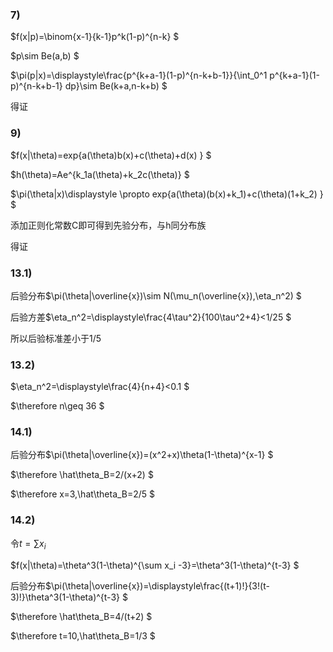 ### 7)

$f(x|p)=\binom{x-1}{k-1}p^k(1-p)^{n-k} $

$p\sim Be(a,b) $

$\pi(p|x)=\displaystyle\frac{p^{k+a-1}(1-p)^{n-k+b-1}}{\int_0^1 p^{k+a-1}(1-p)^{n-k+b-1} dp}\sim Be(k+a,n-k+b) $

得证



### 9)

$f(x|\theta)=exp\{a(\theta)b(x)+c(\theta)+d(x) \} $

$h(\theta)=Ae^{k_1a(\theta)+k_2c(\theta)} $

$\pi(\theta|x)\displaystyle \propto exp\{a(\theta)(b(x)+k_1)+c(\theta)(1+k_2) \} $

添加正则化常数C即可得到先验分布，与h同分布族

得证



### 13.1)

后验分布$\pi(\theta|\overline{x})\sim N(\mu_n(\overline{x}),\eta_n^2) $

后验方差$\eta_n^2=\displaystyle\frac{4\tau^2}{100\tau^2+4}<1/25 $

所以后验标准差小于$1/5$



### 13.2)

$\eta_n^2=\displaystyle\frac{4}{n+4}<0.1 $

$\therefore n\geq 36 $



### 14.1)

后验分布$\pi(\theta|\overline{x})=(x^2+x)\theta(1-\theta)^{x-1} $

$\therefore \hat\theta_B=2/(x+2) $

$\therefore x=3,\hat\theta_B=2/5 $



### 14.2)

令$t=\sum x_i$

$f(x|\theta)=\theta^3(1-\theta)^{\sum x_i -3}=\theta^3(1-\theta)^{t-3} $

后验分布$\pi(\theta|\overline{x})=\displaystyle\frac{(t+1)!}{3!(t-3)!}\theta^3(1-\theta)^{t-3} $

$\therefore \hat\theta_B=4/(t+2) $

$\therefore t=10,\hat\theta_B=1/3 $
